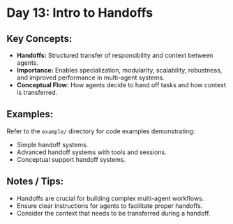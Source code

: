 # Day 13: Intro to Handoffs

## Key Concepts:

*   **Handoffs:** Structured transfer of responsibility and context between agents.
*   **Importance:** Enables specialization, modularity, scalability, robustness, and improved performance in multi-agent systems.
*   **Conceptual Flow:** How agents decide to hand off tasks and how context is transferred.

## Examples:

Refer to the `example/` directory for code examples demonstrating:
*   Simple handoff systems.
*   Advanced handoff systems with tools and sessions.
*   Conceptual support handoff systems.

## Notes / Tips:

*   Handoffs are crucial for building complex multi-agent workflows.
*   Ensure clear instructions for agents to facilitate proper handoffs.
*   Consider the context that needs to be transferred during a handoff.